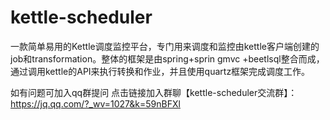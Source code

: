 # kettle-scheduler
一款简单易用的Kettle调度监控平台，专门用来调度和监控由kettle客户端创建的job和transformation。整体的框架是由spring+sprin gmvc +beetlsql整合而成，通过调用kettle的API来执行转换和作业，并且使用quartz框架完成调度工作。



如有问题可加入qq群提问
点击链接加入群聊【kettle-scheduler交流群】：https://jq.qq.com/?_wv=1027&k=59nBFXl
